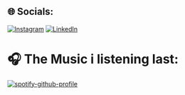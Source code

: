 ## 🌐 Socials:
[![Instagram](https://img.shields.io/badge/Instagram-%23E4405F.svg?logo=Instagram&logoColor=white)](https://instagram.com/teukureynldi) [![LinkedIn](https://img.shields.io/badge/LinkedIn-%230077B5.svg?logo=linkedin&logoColor=white)](https://linkedin.com/in/https://www.linkedin.com/in/teuku-reynaldi-465457262/?lipi=urn%3Ali%3Apage%3Ad_flagship3_feed%3BoREULHpEQ9ey7YsbC7YdbA%3D%3D) 

# 🎧 The Music i listening last:
[![spotify-github-profile](https://spotify-github-profile.kittinanx.com/api/view?uid=31rdwavwbjjot5fx7fa42auvlpri&cover_image=true&theme=novatorem&show_offline=false&background_color=121212&interchange=false&bar_color=53b14f&bar_color_cover=false)](https://github.com/kittinan/spotify-github-profile)

